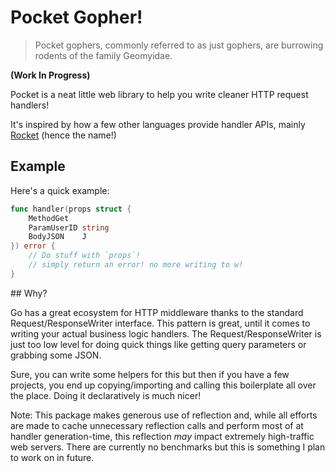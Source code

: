 # Pocket Gopher!

> Pocket gophers, commonly referred to as just gophers, are burrowing rodents of the family Geomyidae.

**(Work In Progress)**

Pocket is a neat little web library to help you write cleaner HTTP request handlers!

It's inspired by how a few other languages provide handler APIs, mainly [Rocket](https://rocket.rs/) (hence the name!)

## Example

Here's a quick example:

```go
func handler(props struct {
    MethodGet
    ParamUserID string
    BodyJSON    J
}) error {
    // Do stuff with `props`!
    // simply return an error! no more writing to w!
}
```

## Why?

Go has a great ecosystem for HTTP middleware thanks to the standard Request/ResponseWriter interface. This pattern is
great, until it comes to writing your actual business logic handlers. The Request/ResponseWriter is just too low level
for doing quick things like getting query parameters or grabbing some JSON.

Sure, you can write some helpers for this but then if you have a few projects, you end up copying/importing and calling
this boilerplate all over the place. Doing it declaratively is much nicer!

Note: This package makes generous use of reflection and, while all efforts are made to cache unnecessary reflection
calls and perform most of at handler generation-time, this reflection _may_ impact extremely high-traffic web servers.
There are currently no benchmarks but this is something I plan to work on in future.
